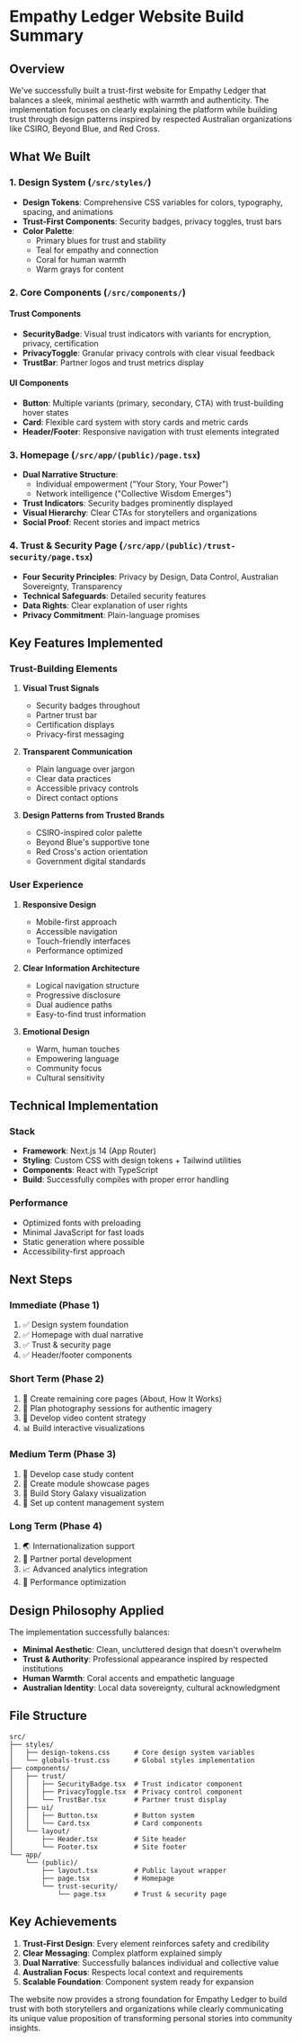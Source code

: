 # Empathy Ledger Website Build Summary

## Overview

We've successfully built a trust-first website for Empathy Ledger that balances a sleek, minimal aesthetic with warmth and authenticity. The implementation focuses on clearly explaining the platform while building trust through design patterns inspired by respected Australian organizations like CSIRO, Beyond Blue, and Red Cross.

## What We Built

### 1. **Design System** (`/src/styles/`)

- **Design Tokens**: Comprehensive CSS variables for colors, typography, spacing, and animations
- **Trust-First Components**: Security badges, privacy toggles, trust bars
- **Color Palette**:
  - Primary blues for trust and stability
  - Teal for empathy and connection
  - Coral for human warmth
  - Warm grays for content

### 2. **Core Components** (`/src/components/`)

#### Trust Components

- **SecurityBadge**: Visual trust indicators with variants for encryption, privacy, certification
- **PrivacyToggle**: Granular privacy controls with clear visual feedback
- **TrustBar**: Partner logos and trust metrics display

#### UI Components

- **Button**: Multiple variants (primary, secondary, CTA) with trust-building hover states
- **Card**: Flexible card system with story cards and metric cards
- **Header/Footer**: Responsive navigation with trust elements integrated

### 3. **Homepage** (`/src/app/(public)/page.tsx`)

- **Dual Narrative Structure**:
  - Individual empowerment ("Your Story, Your Power")
  - Network intelligence ("Collective Wisdom Emerges")
- **Trust Indicators**: Security badges prominently displayed
- **Visual Hierarchy**: Clear CTAs for storytellers and organizations
- **Social Proof**: Recent stories and impact metrics

### 4. **Trust & Security Page** (`/src/app/(public)/trust-security/page.tsx`)

- **Four Security Principles**: Privacy by Design, Data Control, Australian Sovereignty, Transparency
- **Technical Safeguards**: Detailed security features
- **Data Rights**: Clear explanation of user rights
- **Privacy Commitment**: Plain-language promises

## Key Features Implemented

### Trust-Building Elements

1. **Visual Trust Signals**
   - Security badges throughout
   - Partner trust bar
   - Certification displays
   - Privacy-first messaging

2. **Transparent Communication**
   - Plain language over jargon
   - Clear data practices
   - Accessible privacy controls
   - Direct contact options

3. **Design Patterns from Trusted Brands**
   - CSIRO-inspired color palette
   - Beyond Blue's supportive tone
   - Red Cross's action orientation
   - Government digital standards

### User Experience

1. **Responsive Design**
   - Mobile-first approach
   - Accessible navigation
   - Touch-friendly interfaces
   - Performance optimized

2. **Clear Information Architecture**
   - Logical navigation structure
   - Progressive disclosure
   - Dual audience paths
   - Easy-to-find trust information

3. **Emotional Design**
   - Warm, human touches
   - Empowering language
   - Community focus
   - Cultural sensitivity

## Technical Implementation

### Stack

- **Framework**: Next.js 14 (App Router)
- **Styling**: Custom CSS with design tokens + Tailwind utilities
- **Components**: React with TypeScript
- **Build**: Successfully compiles with proper error handling

### Performance

- Optimized fonts with preloading
- Minimal JavaScript for fast loads
- Static generation where possible
- Accessibility-first approach

## Next Steps

### Immediate (Phase 1)

1. ✅ Design system foundation
2. ✅ Homepage with dual narrative
3. ✅ Trust & security page
4. ✅ Header/footer components

### Short Term (Phase 2)

1. 🔄 Create remaining core pages (About, How It Works)
2. 📸 Plan photography sessions for authentic imagery
3. 🎥 Develop video content strategy
4. 📊 Build interactive visualizations

### Medium Term (Phase 3)

1. 🎯 Develop case study content
2. 🔧 Create module showcase pages
3. 🌟 Build Story Galaxy visualization
4. 📝 Set up content management system

### Long Term (Phase 4)

1. 🌏 Internationalization support
2. 🤝 Partner portal development
3. 📈 Advanced analytics integration
4. 🚀 Performance optimization

## Design Philosophy Applied

The implementation successfully balances:

- **Minimal Aesthetic**: Clean, uncluttered design that doesn't overwhelm
- **Trust & Authority**: Professional appearance inspired by respected institutions
- **Human Warmth**: Coral accents and empathetic language
- **Australian Identity**: Local data sovereignty, cultural acknowledgment

## File Structure

```
src/
├── styles/
│   ├── design-tokens.css      # Core design system variables
│   └── globals-trust.css      # Global styles implementation
├── components/
│   ├── trust/
│   │   ├── SecurityBadge.tsx  # Trust indicator component
│   │   ├── PrivacyToggle.tsx  # Privacy control component
│   │   └── TrustBar.tsx       # Partner trust display
│   ├── ui/
│   │   ├── Button.tsx         # Button system
│   │   └── Card.tsx           # Card components
│   └── layout/
│       ├── Header.tsx         # Site header
│       └── Footer.tsx         # Site footer
└── app/
    └── (public)/
        ├── layout.tsx         # Public layout wrapper
        ├── page.tsx           # Homepage
        └── trust-security/
            └── page.tsx       # Trust & security page
```

## Key Achievements

1. **Trust-First Design**: Every element reinforces safety and credibility
2. **Clear Messaging**: Complex platform explained simply
3. **Dual Narrative**: Successfully balances individual and collective value
4. **Australian Focus**: Respects local context and requirements
5. **Scalable Foundation**: Component system ready for expansion

The website now provides a strong foundation for Empathy Ledger to build trust with both storytellers and organizations while clearly communicating its unique value proposition of transforming personal stories into community insights.
